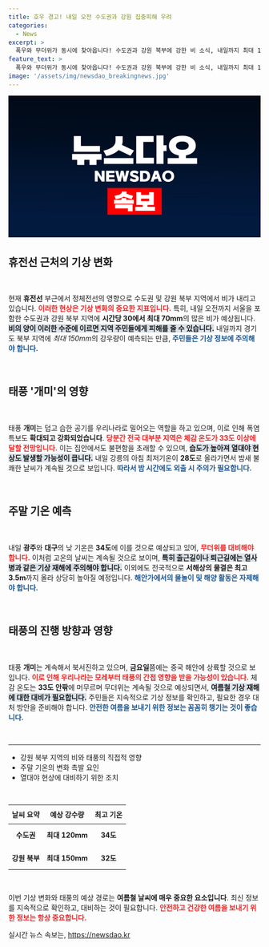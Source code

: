 ```yaml
---
title: 호우 경고! 내일 오전 수도권과 강원 집중피해 우려
categories:
  - News
excerpt: >
  폭우와 무더위가 동시에 찾아옵니다! 수도권과 강원 북부에 강한 비 소식, 내일까지 최대 150mm의 비와 함께 33도 이상의 폭염이 이어질 예정입니다. 태풍 개미의 영향으로 예년보다 더 심각해질 날씨, 자세한 내용은 클릭하세요!
feature_text: >
  폭우와 무더위가 동시에 찾아옵니다! 수도권과 강원 북부에 강한 비 소식, 내일까지 최대 150mm의 비와 함께 33도 이상의 폭염이 이어질 예정입니다. 태풍 개미의 영향으로 예년보다 더 심각해질 날씨, 자세한 내용은 클릭하세요!
image: '/assets/img/newsdao_breakingnews.jpg'
---
```


<p><img src="/assets/img/newsdao_breakingnews.jpg" alt="firstkoreanews 속보" /></p>

<h2 data-ke-size="size26">휴전선 근처의 기상 변화</h2>

<p data-ke-size="size16">&nbsp;</p>

<p>현재 <strong>휴전선</strong> 부근에서 정체전선의 영향으로 수도권 및 강원 북부 지역에서 비가 내리고 있습니다. <b><span style="color: #ee2323;">이러한 현상은 기상 변화의 중요한 지표입니다.</span></b> 특히, 내일 오전까지 서울을 포함한 수도권과 강원 북부 지역에 <strong>시간당 30에서 최대 70mm</strong>의 많은 비가 예상됩니다. <b><span style="background-color: #21538527;">비의 양이 이러한 수준에 이르면 지역 주민들에게 피해를 줄 수 있습니다.</span></b> 내일까지 경기도 북부 지역에 <strong><em></strong>최대 150mm<strong></em></strong>의 강우량이 예측되는 만큼, <b><span style="color: #1a5490;">주민들은 기상 정보에 주의해야 합니다.</span></b></p>

<p data-ke-size="size16">&nbsp;</p>

<h2 data-ke-size="size26">태풍 '개미'의 영향</h2>

<p data-ke-size="size16">&nbsp;</p>

<p>태풍 <strong>개미</strong>는 덥고 습한 공기를 우리나라로 밀어오는 역할을 하고 있으며, 이로 인해 폭염 특보도 <strong>확대되고 강화되었습니다</strong>. <b><span style="color: #ee2323;">당분간 전국 대부분 지역은 체감 온도가 <strong>33도 이상</strong>에 달할 전망입니다.</span></b> 이는 집안에서도 불편함을 초래할 수 있으며, <b><span style="background-color: #21538527;">습도가 높아져 열대야 현상도 발생할 가능성이 큽니다.</span></b> 내일 강릉의 아침 최저기온이 <strong>28도</strong>로 올라가면서 밤새 불쾌한 날씨가 계속될 것으로 보입니다. <b><span style="color: #1a5490;">따라서 밤 시간에도 외출 시 주의가 필요합니다.</span></b></p>

<p data-ke-size="size16">&nbsp;</p>

<h2 data-ke-size="size26">주말 기온 예측</h2>

<p data-ke-size="size16">&nbsp;</p>

<p>내일 <strong>광주</strong>와 <strong>대구</strong>의 낮 기온은 <strong>34도</strong>에 이를 것으로 예상되고 있어, <b><span style="color: #ee2323;">무더위를 대비해야 합니다.</span></b> 이처럼 고온의 날씨는 계속될 것으로 보이며, <b><span style="background-color: #21538527;">특히 출근길이나 퇴근길에는 열사병과 같은 기상 재해에 주의해야 합니다.</span></b> 이외에도 전국적으로 <strong>서해상의 물결은 최고 3.5m</strong>까지 올라 상당히 높아질 예정입니다. <b><span style="color: #1a5490;">해안가에서의 물놀이 및 해양 활동은 자제해야 합니다.</span></b></p>

<p data-ke-size="size16">&nbsp;</p>

<h2 data-ke-size="size26">태풍의 진행 방향과 영향</h2>

<p data-ke-size="size16">&nbsp;</p>

<p>태풍 <strong>개미</strong>는 계속해서 북서진하고 있으며, <strong>금요일</strong>쯤에는 중국 해안에 상륙할 것으로 보입니다. <b><span style="color: #ee2323;">이로 인해 우리나라는 모레부터 태풍의 간접 영향을 받을 가능성이 있습니다.</span></b> 체감 온도는 <strong>33도 안팎</strong>에 머무르며 무더위는 계속될 것으로 예상되면서, <b><span style="background-color: #21538527;">여름철 기상 재해에 대한 대비가 필요합니다.</span></b> 주민들은 지속적으로 기상 정보를 확인하고, 필요한 경우 대처 방안을 준비해야 합니다. <b><span style="color: #1a5490;">안전한 여름을 보내기 위한 정보는 꼼꼼히 챙기는 것이 좋습니다.</span></b></p>

<p data-ke-size="size16">&nbsp;</p>

<hr />

<ul>
  <li>강원 북부 지역의 비와 태풍의 직접적 영향</li>
  <li>주말 기온의 변화 촉발 요인</li>
  <li>열대야 현상에 대비하기 위한 조치</li>
</ul>

<p data-ke-size="size16">&nbsp;</p>

<table style="width: 100%;">
  <thead>
    <tr>
      <th style="text-align: center; height: 30px;"><b>날씨 요약</b></th>
      <th style="text-align: center; height: 30px;"><b>예상 강수량</b></th>
      <th style="text-align: center; height: 30px;"><b>최고 기온</b></th>
    </tr>
  </thead>
  <tbody>
    <tr>
      <td style="text-align: center; height: 40px;"><b>수도권</b></td>
      <td style="text-align: center; height: 40px;"><b>최대 120mm</b></td>
      <td style="text-align: center; height: 40px;"><b>34도</b></td>
    </tr>
    <tr>
      <td style="text-align: center; height: 40px;"><b>강원 북부</b></td>
      <td style="text-align: center; height: 40px;"><b>최대 150mm</b></td>
      <td style="text-align: center; height: 40px;"><b>32도</b></td>
    </tr>
  </tbody>
</table>

<p data-ke-size="size16">&nbsp;</p>

<p>이번 기상 변화와 태풍의 예상 경로는 <strong>여름철 날씨에 매우 중요한 요소입니다</strong>. 최신 정보를 지속적으로 확인하고, 대비하는 것이 필요합니다. <b><span style="color: #ee2323;">안전하고 건강한 여름을 보내기 위한 정보는 항상 중요합니다.</span></b> </p>
실시간 뉴스 속보는, <a href="https://newsdao.kr" rel="dofollow">https://newsdao.kr</a>


